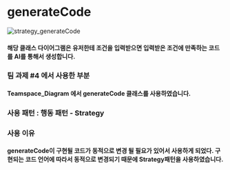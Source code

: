 # generateCode
![strategy_generateCode](https://github.com/choi-hyk/SW-engineering-TeamProject/assets/127277307/6c6013d5-71c4-41c3-98de-d584e3b55041)

####  해당 클래스 다이어그램은 유저한테 조건을 입력받으면 입력받은 조건에 만족하는 코드를 AI를 통해서 생성합니다.

### 팀 과제 #4 에서 사용한 부분
#### Teamspace_Diagram 에서 generateCode 클래스를 사용하였습니다.

### 사용 패턴 : 행동 패턴 - Strategy

### 사용 이유
#### generateCode이 구현될 코드가 동적으로 변경 될 필요가 있어서 사용하게 되었다. 구현되는 코드 언어에 따라서 동적으로 변경되기 때문에 Strategy패턴을 사용하였습니다.
<br/><br/>
